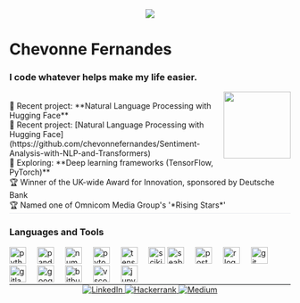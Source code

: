 <div align="center">
  <img src="https://profile-counter.glitch.me/chevonnefernandes/count.svg?"  />
</div>

<h1 align="left">Chevonne Fernandes</h1>
<h3 align="left">I code whatever helps make my life easier.</h1>

<div align="right">
<img align="right" height="120" src="https://wp.technologyreview.com/wp-content/uploads/2020/10/MIT_MagicalThinking_Sketch2.gif"  />
</div>

<br>
🔗 Recent project: **Natural Language Processing with Hugging Face** <br>
🔗 Recent project: [Natural Language Processing with Hugging Face](https://github.com/chevonnefernandes/Sentiment-Analysis-with-NLP-and-Transformers) <br>
🔎 Exploring: **Deep learning frameworks (TensorFlow, PyTorch)** <br>
🏆 Winner of the UK-wide Award for Innovation, sponsored by Deutsche Bank <br>
🏆 Named one of Omnicom Media Group's '*Rising Stars*' <br>

<h1
<hr style="border: 0; border-top: 1px solid #eaecef; margin: 0;">

<h3 align="left">Languages and Tools</h2>

<div align="left">
  <img src="https://cdn.jsdelivr.net/gh/devicons/devicon/icons/python/python-original.svg" height="30" alt="python logo" />
  <img width="12" />
  <img src="https://cdn.jsdelivr.net/gh/devicons/devicon/icons/pandas/pandas-original.svg" height="30" alt="pandas logo" />
  <img width="12" />
  <img src="https://cdn.jsdelivr.net/gh/devicons/devicon/icons/numpy/numpy-original.svg" height="30" alt="numpy logo" />
  <img width="12" />
  <img src="https://cdn.jsdelivr.net/gh/devicons/devicon/icons/pytorch/pytorch-original.svg" height="30" alt="pytorch logo" />
  <img width="12" />
  <img src="https://cdn.jsdelivr.net/gh/devicons/devicon/icons/tensorflow/tensorflow-original.svg" height="30" alt="tensorflow logo" />
  <img width="12" />
  <img src="https://upload.wikimedia.org/wikipedia/commons/0/05/Scikit_learn_logo_small.svg" height="30" alt="scikit_learn" />
  <img src="https://seaborn.pydata.org/_images/logo-mark-lightbg.svg" alt="seaborn" height="30" />
  <img width="12" />
  <img src="https://cdn.jsdelivr.net/gh/devicons/devicon/icons/postgresql/postgresql-original.svg" height="30" alt="postgresql logo" />
  <img width="12" />
  <img src="https://cdn.jsdelivr.net/gh/devicons/devicon/icons/r/r-original.svg" height="30" alt="r logo"  />
  <img width="12" />
  <img src="https://cdn.jsdelivr.net/gh/devicons/devicon/icons/git/git-original.svg" height="30" alt="git logo"  />
  <img width="12" />
  <img src="https://cdn.jsdelivr.net/gh/devicons/devicon/icons/gitlab/gitlab-original.svg" height="30" alt="gitlab logo"  />
  <img width="12" />
  <img src="https://cdn.jsdelivr.net/gh/devicons/devicon/icons/googlecloud/googlecloud-original.svg" height="30" alt="googlecloud logo"  />
  <img width="12" />
  <img src="https://cdn.jsdelivr.net/gh/devicons/devicon/icons/bitbucket/bitbucket-original.svg" height="30" alt="bitbucket logo"  />
  <img width="12" />
  <img src="https://cdn.jsdelivr.net/gh/devicons/devicon/icons/vscode/vscode-original.svg" height="30" alt="vscode logo"  />
  <img width="12" />
  <img src="https://cdn.jsdelivr.net/gh/devicons/devicon/icons/jupyter/jupyter-original.svg" height="30" alt="jupyter logo"  />
  <img width="12" />
</div>

<hr style="border: 0; border-top: 1px solid #eaecef; margin: 0;">

<!-- <br clear="both"> -->
<!-- <p align="left"> -->

<!-- <img src="https://raw.githubusercontent.com/chevonnefernandes/chevonnefernandes/output/snake.svg" alt="Snake animation" height=220 /> -->
<!-- </p> -->

<div align="center">
  <a href="https://www.linkedin.com/in/chevonnefernandes/" target="_blank">
    <img src="https://img.shields.io/badge/LinkedIn-%230077B5.svg?logo=linkedin&logoColor=white" alt="LinkedIn"  />
  </a>
  <a href="https://www.hackerrank.com/profile/chevfernandes" target="_blank">
    <img src="https://img.shields.io/badge/HackerRank-2EC866?logo=hackerrank&logoColor=white" alt="Hackerrank"  />
  </a>
  <a href="https://medium.com/@chevonnefernandes" target="_blank">
    <img src="https://img.shields.io/badge/Medium-12100E?logo=medium&logoColor=white" alt="Medium"  />
  </a>
</div>
